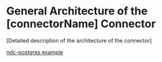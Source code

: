 # General Architecture of the [connectorName] Connector

[Detailed description of the architecture of the connector]

[ndc-postgres example](https://github.com/hasura/ndc-postgres/blob/main/docs/architecture.md)